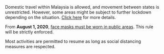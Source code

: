 Domestic travel within Malaysia is allowed, and movement between states is unrestricted. However, some areas might be subject to further lockdown depending on the situation. [Click here](https://www.nst.com.my/news/nation/2020/06/598714/rmco-interstate-travel-allowed-overseas-travel-not-yet) for more details.

From **August 1, 2020**, [face masks must be worn in public areas](https://www.garda.com/crisis24/news-alerts/362936/malaysia-face-masks-to-be-compulsory-in-public-places-from-august-1-update-24). This rule will be strictly enforced.

Most activities are permitted to resume as long as social distancing measures are respected.
